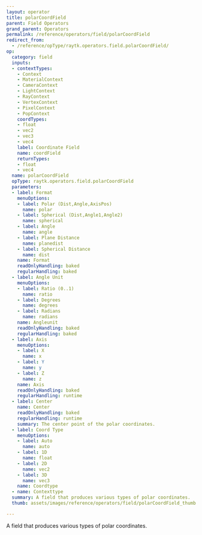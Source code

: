 ```yaml
---
layout: operator
title: polarCoordField
parent: Field Operators
grand_parent: Operators
permalink: /reference/operators/field/polarCoordField
redirect_from:
  - /reference/opType/raytk.operators.field.polarCoordField/
op:
  category: field
  inputs:
  - contextTypes:
    - Context
    - MaterialContext
    - CameraContext
    - LightContext
    - RayContext
    - VertexContext
    - PixelContext
    - PopContext
    coordTypes:
    - float
    - vec2
    - vec3
    - vec4
    label: Coordinate Field
    name: coordField
    returnTypes:
    - float
    - vec4
  name: polarCoordField
  opType: raytk.operators.field.polarCoordField
  parameters:
  - label: Format
    menuOptions:
    - label: Polar (Dist,Angle,AxisPos)
      name: polar
    - label: Spherical (Dist,Angle1,Angle2)
      name: spherical
    - label: Angle
      name: angle
    - label: Plane Distance
      name: planedist
    - label: Spherical Distance
      name: dist
    name: Format
    readOnlyHandling: baked
    regularHandling: baked
  - label: Angle Unit
    menuOptions:
    - label: Ratio (0..1)
      name: ratio
    - label: Degrees
      name: degrees
    - label: Radians
      name: radians
    name: Angleunit
    readOnlyHandling: baked
    regularHandling: baked
  - label: Axis
    menuOptions:
    - label: X
      name: x
    - label: Y
      name: y
    - label: Z
      name: z
    name: Axis
    readOnlyHandling: baked
    regularHandling: runtime
  - label: Center
    name: Center
    readOnlyHandling: baked
    regularHandling: runtime
    summary: The center point of the polar coordinates.
  - label: Coord Type
    menuOptions:
    - label: Auto
      name: auto
    - label: 1D
      name: float
    - label: 2D
      name: vec2
    - label: 3D
      name: vec3
    name: Coordtype
  - name: Contexttype
  summary: A field that produces various types of polar coordinates.
  thumb: assets/images/reference/operators/field/polarCoordField_thumb.png

---
```



A field that produces various types of polar coordinates.